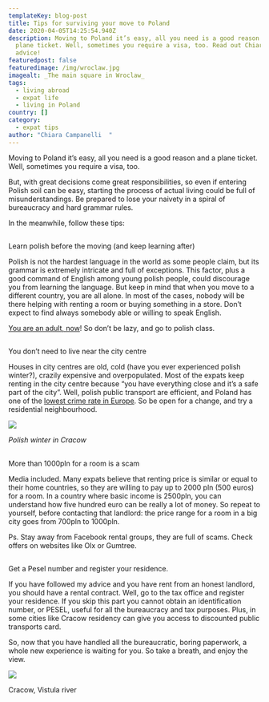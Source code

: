 ```yaml
---
templateKey: blog-post
title: Tips for surviving your move to Poland
date: 2020-04-05T14:25:54.940Z
description: Moving to Poland it’s easy, all you need is a good reason and a
  plane ticket. Well, sometimes you require a visa, too. Read out Chiara's
  advice!
featuredpost: false
featuredimage: /img/wroclaw.jpg
imagealt: _The main square in Wroclaw_
tags:
  - living abroad
  - expat life
  - living in Poland
country: []
category:
  - expat tips
author: "Chiara Campanelli  "
---
```

Moving to Poland it’s easy, all you need is a good reason and a plane ticket. Well, sometimes you require a visa, too. 

But, with great decisions come great responsibilities, so even if entering Polish soil can be easy, starting the process of actual living could be full of misunderstandings. Be prepared to lose your naivety in a spiral of bureaucracy and hard grammar rules.

In the meanwhile, follow these tips:

## Learn polish before the moving (and keep learning after)

Polish is not the hardest language in the world as some people claim, but its grammar is extremely intricate and full of exceptions. This factor, plus a good command of English among young polish people, could discourage you from learning the language. But keep in mind that when you move to a different country, you are all alone. In most of the cases, nobody will be there helping with renting a room or buying something in a store. Don’t expect to find always somebody able or willing to speak English. 

[You are an adult, now](https://www.thexpatmagazine.com/blog/2019-12-14-how-to-handle-yourself-when-you-live-everywhere/)! So don’t be lazy, and go to polish class.

## You don’t need to live near the city centre

Houses in city centres are old, cold (have you ever experienced polish winter?), crazily expensive and overpopulated. Most of the expats keep renting in the city centre  because “you have everything close and it’s a safe part of the city”. Well, polish public transport are efficient, and Poland has one of the [lowest crime rate in Europe](https://en.wikipedia.org/wiki/Crime_in_Poland). So be open for a change, and try a residential neighbourhood.

![](/img/img_20180121_122749.jpg)

_Polish winter in Cracow_

## More than 1000pln for a room is a scam

Media included. Many expats believe that renting price is similar or equal to their home countries, so they are willing to pay up to 2000 pln (500 euros) for a room. In a country where basic income is 2500pln, you can understand how five hundred euro can be really a lot of money. So repeat to yourself, before contacting that landlord: the price range for a room in a big city goes from 700pln to 1000pln.

Ps. Stay away from Facebook rental groups, they are full of scams. Check offers on websites like Olx or Gumtree.

## Get a Pesel number and register your residence.

If you have followed my advice and you have rent from an honest landlord, you should have a rental contract. Well, go to the tax office and register your residence. If you skip this part you cannot obtain an identification number, or PESEL, useful for all the bureaucracy and tax purposes. Plus, in some cities like Cracow residency can give you access to discounted public transports card.

So, now that you have handled all the bureaucratic, boring paperwork, a whole new experience is waiting for you. So take a breath, and enjoy the view.

 

![](/img/cracovia_1.jpg)

 Cracow, Vistula river
